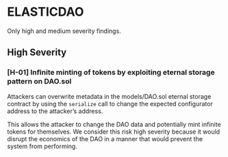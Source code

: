 # ELASTICDAO

Only high and medium severity findings.

## High Severity

### [H-01] Inﬁnite minting of tokens by exploiting eternal storage pattern on DAO.sol

Attackers can overwrite metadata in the models/DAO.sol eternal storage contract by using the `serialize` call to change the expected configurator address to the attacker’s address.

This allows the attacker to change the DAO data and potentially mint infinite tokens for themselves. We consider this risk high severity because it would disrupt the economics of the DAO in a manner that would prevent the system from performing.
